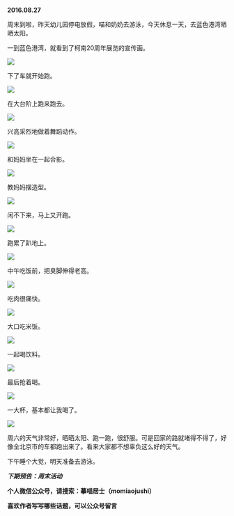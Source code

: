 
          
            
**2016.08.27**

周末到啦，昨天幼儿园停电放假，喵和奶奶去游泳，今天休息一天，去蓝色港湾晒晒太阳。

一到蓝色港湾，就看到了柯南20周年展览的宣传画。




![](img/51001-9ac66cd0e3f251a4.jpg)




下了车就开始跑。




![](img/51001-ebfa983611e7f6af.jpg)




在大台阶上跑来跑去。




![](img/51001-253c22046b57c423.jpg)




兴高采烈地做着舞蹈动作。




![](img/51001-e8f91ca33c65ef21.jpg)




和妈妈坐在一起合影。




![](img/51001-96f40e4a0ad061c1.jpg)




教妈妈摆造型。




![](img/51001-f9c75be37f748490.jpg)




闲不下来，马上又开跑。




![](img/51001-a6dbbe54c8ed1b0a.jpg)




跑累了趴地上。




![](img/51001-e906337e5deaf63f.jpg)




中午吃饭前，把臭脚伸得老高。




![](img/51001-bd55ecaf7ee88a28.jpg)




吃肉很痛快。




![](img/51001-68ef09eac856cbcd.jpg)




大口吃米饭。




![](img/51001-3c7195648ef8b498.jpg)




一起喝饮料。




![](img/51001-773010222d17cf5d.jpg)




最后抢着喝。




![](img/51001-10d9c688f4768ab2.jpg)




一大杯，基本都让我喝了。




![](img/51001-13cdaf6e4544e717.jpg)




周六的天气非常好，晒晒太阳、跑一跑，很舒服。可是回家的路就堵得不得了，好像全北京市的车都跑出来了。看来大家都不想辜负这么好的天气。

下午睡个大觉，明天准备去游泳。


***下期预告：周末活动***


**个人微信公众号，请搜索：摹喵居士（momiaojushi）**

**喜欢作者写写哪些话题，可以公众号留言**

          
        